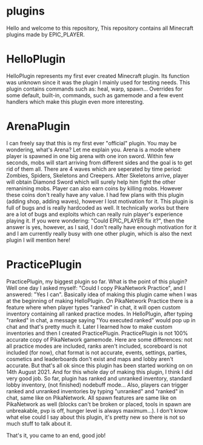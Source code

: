 # plugins
Hello and welcome to this repository,
This repository contains all Minecraft plugins made by EPIC_PLAYER. 

# HelloPlugin
HelloPlugin represents my first ever created Minecraft plugin. 
Its function was unknown since it was the plugin I mainly used for testing needs. 
This plugin contains commands such as: heal, warp, spawn... Overrides for some default, built-in, commands, such as gamemode and a few event handlers which make this plugin even more interesting.

# ArenaPlugin
I can freely say that this is my first ever "official" plugin. 
You may be wondering, what's Arena? Let me explain you. Arena is a mode where player is spawned in one big arena with one iron sword. Within few seconds, mobs will start arriving from different sides and the goal is to get rid of them all. There are 4 waves which are seperated by time period: Zombies, Spiders, Skeletons and Creepers. After Skeletons arrive, player will obtain Diamond Sword which will surely help him fight the other remanining mobs. Player can also earn coins by killing mobs. However these coins don't really have any value.
I had few plans with this plugin (adding shop, adding waves), however I lost motivation for it. This plugin is full of bugs and is really hardcoded as well. It technically works but there are a lot of bugs and exploits which can really ruin player's experience playing it.
If you were wondering: "Could EPIC_PLAYER fix it?", then the answer is yes, however, as I said, I don't really have enough motivation for it and I am currently really busy with one other plugin, which is also the next plugin I will mention here!

# PracticePlugin
PracticePlugin, my biggest plugin so far.
What is the point of this plugin? Well one day I asked myself: "Could I copy PikaNetwork Practice", and I answered: "Yes I can". Basically idea of making this plugin came when I was at the beginning of making HelloPlugin. On PikaNetwork Practice there is a feature where when player types "ranked" in chat, it will open custom inventory containing all ranked practice modes. In HelloPlugin, after typing "ranked" in chat, a message saying "You executed ranked" would pop up in chat and that's pretty much it. Later I learned how to make custom inventories and then I created PracticePlugin.
PracticePlugin is not 100% accurate copy of PikaNetwork gamemode. Here are some differences: not all practice modes are included, ranks aren't included, scoreboard is not included (for now), chat format is not accurate, events, settings, parties, cosmetics and leaderboards don't exist and maps and lobby aren't accurate. But that's all ok since this plugin has been started working on on 14th August 2021. And for this whole day of making this plugin, I think I did very good job. 
So far, plugin has ranked and unranked inventory, standard lobby inventory, (not finished) nodebuff mode... Also, players can trigger ranked and unranked inventories by typing "unranked" and "ranked" in chat, same like on PikaNetwork. All spawn features are same like on PikaNetwork as well (blocks can't be broken or placed, tools in spawn are unbreakable, pvp is off, hunger level is always maximum...). 
I don't know what else could I say about this plugin, it's pretty new so there is not so much stuff to talk about it.

That's it, you came to an end, good job!
